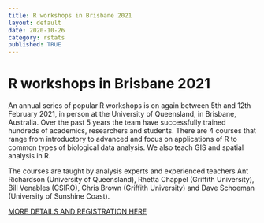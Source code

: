 ```yaml
---
title: R workshops in Brisbane 2021
layout: default
date: 2020-10-26
category: rstats
published: TRUE
---
```


# R workshops in Brisbane 2021

An annual series of popular R workshops is on again between 5th and 12th February 2021, in person at the University of Queensland, in Brisbane, Australia.  Over
the past 5 years the team have successfully trained hundreds of academics, researchers and students. There are 4 courses that range from
introductory to advanced and focus on applications of R to common types of biological data analysis. We also teach GIS and spatial
analysis in R.

The courses are taught by analysis experts and experienced teachers Ant Richardson (University of Queensland), Rhetta Chappel (Griffith University), Bill Venables (CSIRO), Chris Brown (Griffith University) and Dave Schoeman (University of Sunshine Coast).

[MORE DETAILS AND REGISTRATION HERE](https://smp.uq.edu.au/research/centres/carm/events)
